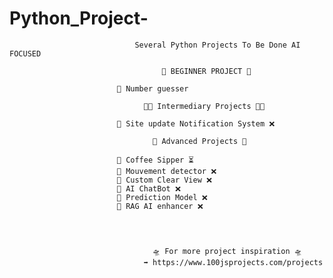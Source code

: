# Python_Project-
                                Several Python Projects To Be Done AI FOCUSED
                                                   
                                      👶 BEGINNER PROJECT 👶
  
                            🔘 Number guesser 

                                  🧑‍💻 Intermediary Projects 🧑‍💻

                            🔘 Site update Notification System ❌

                                    🥷 Advanced Projects 🥷

                            🔘 Coffee Sipper ⏳
                            🔘 Mouvement detector ❌
                            🔘 Custom Clear View ❌
                            🔘 AI ChatBot ❌
                            🔘 Prediction Model ❌
                            🔘 RAG AI enhancer ❌

                            


                                    🛸 For more project inspiration 🛸
                                  ➡️ https://www.100jsprojects.com/projects
